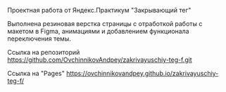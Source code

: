Проектная работа от Яндекс.Практикум "Закрывающий тег"

Выполнена резиновая верстка страницы с отработкой работы с макетом в Figma, анимациями и добавлением функционала переключения темы.

Ссылка на репозиторий
https://github.com/OvchinnikovAndpey/zakrivayuschiy-teg-f.git

Ссылка на "Pages"
https://ovchinnikovandpey.github.io/zakrivayuschiy-teg-f/
